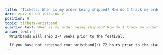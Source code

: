 ```yaml
---
title: 'Tickets: When is my order being shipped? How do I track my order?'
date: 2017-03-03 19:35:00 Z
position: 9
topic: tickets-wristband
question_text: When is my order being shipped? How do I track my order?
answer_text: |-
  Wristbands will ship 2-4 weeks prior to the festival.

  If you have not received your wristband(s) 72 hours prior to the start of the festival, please contact our ticket provider, Front Gate Tickets, or call 888.512.SHOW (7469).
---
```


